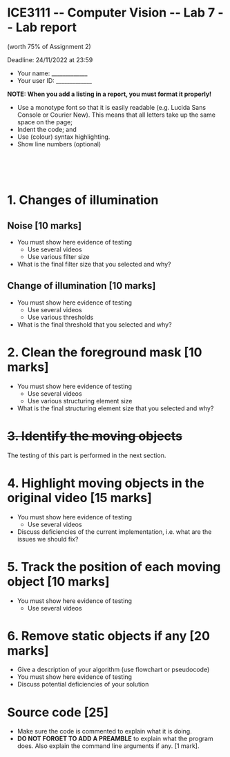 # ICE3111 -- Computer Vision -- Lab 7 -- Lab report

(worth 75% of Assignment 2)

Deadline: 24/11/2022 at 23:59

- Your name: \_\_\_\_\_\_\_\_\_\_\_\_\_
- Your user ID: \_\_\_\_\_\_\_\_\_\_\_\_\_


**NOTE: When you add a listing in a report, you must format it properly!**
- Use a monotype font so that it is easily readable (e.g. Lucida Sans Console or Courier New). This means that all letters take up the same space on the page;
- Indent the code; and
- Use (colour) syntax highlighting.
- Show line numbers (optional)

<!-- **NOTE: I want you to provide the command line arguments to show the effects of various parameters.** -->

<br/>

<br/>

<br/>

# 1. Changes of illumination

## Noise [10 marks]

- You must show here evidence of testing
    - Use several videos
    - Use various filter size
- What is the final filter size that you selected and why?

## Change of illumination [10 marks]

- You must show here evidence of testing
    - Use several videos
    - Use various thresholds
- What is the final threshold that you selected and why?

# 2. Clean the foreground mask [10 marks]

- You must show here evidence of testing
    - Use several videos
    - Use various structuring element size
- What is the final structuring element size that you selected and why?

# ~~3. Identify the moving objects~~

The testing of this part is performed in the next section.

# 4. Highlight moving objects in the original video [15 marks]

- You must show here evidence of testing
    - Use several videos
- Discuss deficiencies of the current implementation, i.e. what are the issues we should fix?

# 5. Track the position of each moving object [10 marks]

- You must show here evidence of testing
    - Use several videos

# 6. Remove static objects if any [20 marks]

- Give a description of your algorithm (use flowchart or pseudocode)
- You must show here evidence of testing
- Discuss potential deficiencies of your solution

# Source code [25]

- Make sure the code is commented to explain what it is doing.
- **DO NOT FORGET TO ADD A PREAMBLE** to explain what the program does. Also explain the command line arguments if any. [1 mark].
